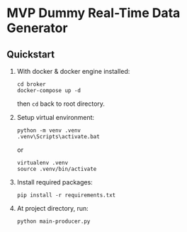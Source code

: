 # MVP Dummy Real-Time Data Generator

## Quickstart

1. With docker & docker engine installed: 

    ```
    cd broker
    docker-compose up -d
    ```
    then `cd` back to root directory.

2. Setup virtual environment:

    ```
    python -m venv .venv
    .venv\Scripts\activate.bat
    ```
    or
    ```
    virtualenv .venv
    source .venv/bin/activate
    ```

3. Install required packages:

    ```
    pip install -r requirements.txt
    ```

4. At project directory, run:

    ```
    python main-producer.py
    ```